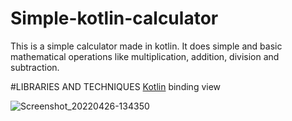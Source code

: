 # Simple-kotlin-calculator
This is a simple calculator made in kotlin. It does simple and basic mathematical operations like multiplication, addition, division and subtraction.

#LIBRARIES AND TECHNIQUES
[Kotlin](https://kotlinlang.org/)
binding view




![Screenshot_20220426-134350](https://user-images.githubusercontent.com/82872574/165294369-f6876ba1-441d-415d-8090-d45f8f617da4.png)
